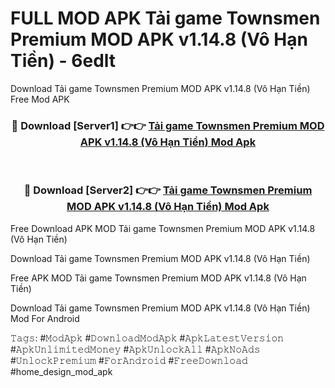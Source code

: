 # FULL MOD APK Tải game Townsmen Premium MOD APK v1.14.8 (Vô Hạn Tiền) - 6edlt
Download Tải game Townsmen Premium MOD APK v1.14.8 (Vô Hạn Tiền) Free Mod APK

<div align="center">
<h3>🔴 Download [Server1] 👉👉 <a href="https://apk-comot.site?title=Tải_game_Townsmen_Premium_MOD_APK_v1.14.8_(Vô_Hạn_Tiền)">Tải game Townsmen Premium MOD APK v1.14.8 (Vô Hạn Tiền) Mod Apk</a></h3><br>

<h3>🔴 Download [Server2] 👉👉 <a href="https://apk-comot.site?title=Tải_game_Townsmen_Premium_MOD_APK_v1.14.8_(Vô_Hạn_Tiền)">Tải game Townsmen Premium MOD APK v1.14.8 (Vô Hạn Tiền) Mod Apk</a></h3>
</div>


Free Download APK MOD Tải game Townsmen Premium MOD APK v1.14.8 (Vô Hạn Tiền)

Download Tải game Townsmen Premium MOD APK v1.14.8 (Vô Hạn Tiền) 

Free APK MOD Tải game Townsmen Premium MOD APK v1.14.8 (Vô Hạn Tiền) 

Download Tải game Townsmen Premium MOD APK v1.14.8 (Vô Hạn Tiền) Mod For Android

𝚃𝚊𝚐𝚜: #𝙼𝚘𝚍𝙰𝚙𝚔 #𝙳𝚘𝚠𝚗𝚕𝚘𝚊𝚍𝙼𝚘𝚍𝙰𝚙𝚔 #𝙰𝚙𝚔𝙻𝚊𝚝𝚎𝚜𝚝𝚅𝚎𝚛𝚜𝚒𝚘𝚗 #𝙰𝚙𝚔𝚄𝚗𝚕𝚒𝚖𝚒𝚝𝚎𝚍𝙼𝚘𝚗𝚎𝚢 #𝙰𝚙𝚔𝚄𝚗𝚕𝚘𝚌𝚔𝙰𝚕𝚕 #𝙰𝚙𝚔𝙽𝚘𝙰𝚍𝚜 #𝚄𝚗𝚕𝚘𝚌𝚔𝙿𝚛𝚎𝚖𝚒𝚞𝚖 #𝙵𝚘𝚛𝙰𝚗𝚍𝚛𝚘𝚒𝚍 #𝙵𝚛𝚎𝚎𝙳𝚘𝚠𝚗𝚕𝚘𝚊𝚍 #home_design_mod_apk